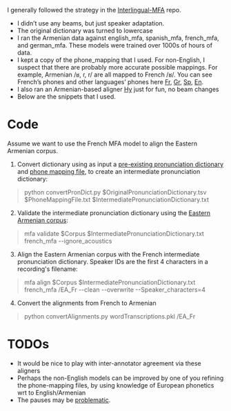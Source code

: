 I generally followed the strategy in the [Interlingual-MFA](https://github.com/jhdeov/interlingual-MFA) repo.

* I didn’t use any beams, but just speaker adaptation. 
*	The original dictionary was turned to lowercase
*	I ran the Armenian data against english_mfa, spanish_mfa, french_mfa, and german_mfa. These models were trained over 1000s of hours of data.
*	I kept a copy of the phone_mapping that I used. For non-English, I suspect that there are probably more accurate possible mappings. For example, Armenian /ʁ, ɾ, r/ are all mapped to French /ʁ/. You can see French’s phones and other languages’ phones here [Fr](https://mfa-models.readthedocs.io/en/latest/dictionary/French/French%20MFA%20dictionary%20v2_0_0a.html#french-mfa-dictionary-v2-0-0a), [Gr](https://mfa-models.readthedocs.io/en/latest/dictionary/German/German%20MFA%20dictionary%20v2_0_0a.html#german-mfa-dictionary-v2-0-0a), [Sp](https://mfa-models.readthedocs.io/en/latest/dictionary/Spanish/Spanish%20MFA%20dictionary%20v2_0_0a.html#spanish-mfa-dictionary-v2-0-0a), [En](https://mfa-models.readthedocs.io/en/latest/dictionary/English/English%20MFA%20dictionary%20v2_0_0a.html#english-mfa-dictionary-v2-0-0a).
*	I also ran an Armenian-based aligner [Hy](https://github.com/jhdeov/armenianMFA/) just for fun, no beam changes
*	Below are the snippets that I used. 

# Code

Assume we want to use the French MFA model to align the Eastern Armenian corpus.

1) Convert dictionary using as input a [pre-existing pronunciation dictionary](https://github.com/jhdeov/armenian-intonation/blob/main/word-pronunciations-EA.txt) and [phone mapping file](https://github.com/jhdeov/armenian-intonation/blob/main/alignments/phone_mapping_files/phoneMappingFr.txt), to create an intermediate pronunciation dictionary:
> python convertPronDict.py $OriginalPronunciationDictionary.tsv $PhoneMappingFile.txt $IntermediatePronunciationDictionary.txt

2) Validate the intermediate pronunciation dictionary using the [Eastern Armenian corpus](https://github.com/jhdeov/armenian-intonation/tree/main/data/data-few-issues/EA):
> mfa validate $Corpus $IntermediatePronunciationDictionary.txt french_mfa --ignore_acoustics

3) Align the Eastern Armenian corpus with the French intermediate pronunciation dictionary. Speaker IDs are the first 4 characters in a recording's filename:
> mfa align $Corpus $IntermediatePronunciationDictionary.txt  french_mfa /EA_Fr --clean --overwrite --Speaker_characters=4

4) Convert the alignments from French to Armenian
> python convertAlignments.py wordTranscriptions.pkl  /EA_Fr

# TODOs
* It would be nice to play with inter-annotator agreement via these aligners
* Perhaps the non-English models can be improved by one of you refining the phone-mapping files, by using knowledge of European phonetics wrt to English/Armenian
* The pauses may be [problematic](https://montreal-forced-aligner.readthedocs.io/en/latest/user_guide/corpus_creation/training_dictionary.html#silence-probability-and-correction-factors).

